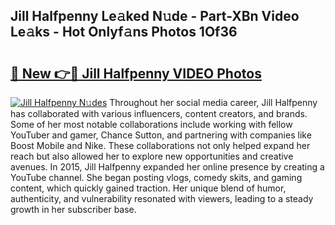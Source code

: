 ## Jill Halfpenny Le𝚊ked N𝚞de - Part-XBn Video Le𝚊ks - Hot Onlyf𝚊ns Photos 1Of36

# <h2><a href="http://ab18831.deff.icu/?id=Jill+Halfpenny">🔗 New 👉🔴 Jill Halfpenny VIDEO Photos</a></h2>

[![Jill Halfpenny N𝚞des](https://i.imgur.com/rIISA9y.gif)](http://ab18831.deff.icu/?id=Jill+Halfpenny)
Throughout her social media career, Jill Halfpenny has collaborated with various influencers, content creators, and brands. Some of her most notable collaborations include working with fellow YouTuber and gamer, Chance Sutton, and partnering with companies like Boost Mobile and Nike. These collaborations not only helped expand her reach but also allowed her to explore new opportunities and creative avenues. In 2015, Jill Halfpenny expanded her online presence by creating a YouTube channel. She began posting vlogs, comedy skits, and gaming content, which quickly gained traction. Her unique blend of humor, authenticity, and vulnerability resonated with viewers, leading to a steady growth in her subscriber base.
